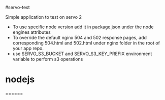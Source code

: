 #servo-test

Simple application to test on servo 2

- To use specific node version add it in package.json under the node engines attributes
- To override the default nginx 504 and 502 response pages, add corresponding 504.html and 502.html under nginx folder in the root of your app repo.
- use SERVO_S3_BUCKET and SERVO_S3_KEY_PREFIX environment variable to perform s3 operations

nodejs
======
======
